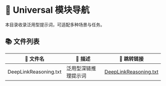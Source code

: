 # 📂 Universal 模块导航

本目录收录泛用型提示词，可适配多种场景与任务。

## 📚 文件列表

| 📄 文件名 | 📄 描述 | 🔗 跳转链接 |
|-----------|--------|-------------|
| DeepLinkReasoning.txt | 泛用型深链推理提示词 | [DeepLinkReasoning.txt](DeepLinkReasoning.txt) |

